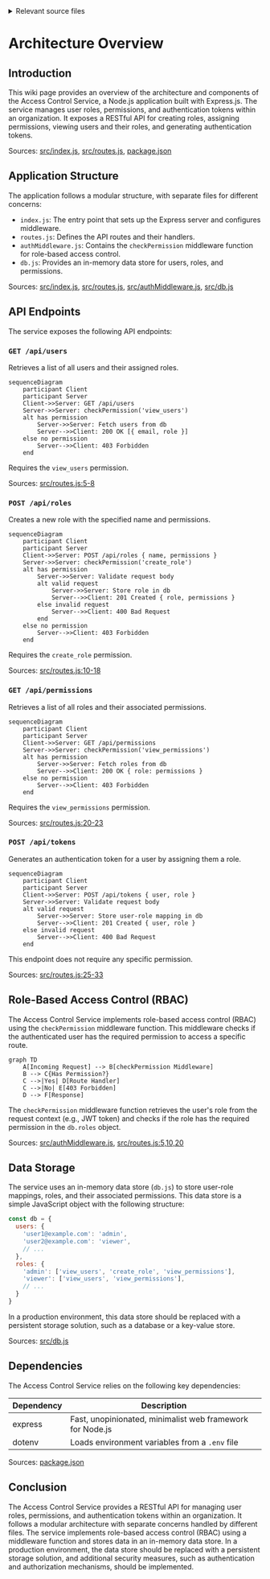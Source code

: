 <details>
<summary>Relevant source files</summary>

The following files were used as context for generating this wiki page:

- [src/index.js](https://github.com/aanickode/access-control-service/blob/main/src/index.js)
- [src/routes.js](https://github.com/aanickode/access-control-service/blob/main/src/routes.js)
- [src/authMiddleware.js](https://github.com/aanickode/access-control-service/blob/main/src/authMiddleware.js)
- [src/db.js](https://github.com/aanickode/access-control-service/blob/main/src/db.js)
- [package.json](https://github.com/aanickode/access-control-service/blob/main/package.json)
</details>

# Architecture Overview

## Introduction

This wiki page provides an overview of the architecture and components of the Access Control Service, a Node.js application built with Express.js. The service manages user roles, permissions, and authentication tokens within an organization. It exposes a RESTful API for creating roles, assigning permissions, viewing users and their roles, and generating authentication tokens.

Sources: [src/index.js](), [src/routes.js](), [package.json]()

## Application Structure

The application follows a modular structure, with separate files for different concerns:

- `index.js`: The entry point that sets up the Express server and configures middleware.
- `routes.js`: Defines the API routes and their handlers.
- `authMiddleware.js`: Contains the `checkPermission` middleware function for role-based access control.
- `db.js`: Provides an in-memory data store for users, roles, and permissions.

Sources: [src/index.js](), [src/routes.js](), [src/authMiddleware.js](), [src/db.js]()

## API Endpoints

The service exposes the following API endpoints:

### `GET /api/users`

Retrieves a list of all users and their assigned roles.

```mermaid
sequenceDiagram
    participant Client
    participant Server
    Client->>Server: GET /api/users
    Server->>Server: checkPermission('view_users')
    alt has permission
        Server->>Server: Fetch users from db
        Server-->>Client: 200 OK [{ email, role }]
    else no permission
        Server-->>Client: 403 Forbidden
    end
```

Requires the `view_users` permission.

Sources: [src/routes.js:5-8]()

### `POST /api/roles`

Creates a new role with the specified name and permissions.

```mermaid
sequenceDiagram
    participant Client
    participant Server
    Client->>Server: POST /api/roles { name, permissions }
    Server->>Server: checkPermission('create_role')
    alt has permission
        Server->>Server: Validate request body
        alt valid request
            Server->>Server: Store role in db
            Server-->>Client: 201 Created { role, permissions }
        else invalid request
            Server-->>Client: 400 Bad Request
        end
    else no permission
        Server-->>Client: 403 Forbidden
    end
```

Requires the `create_role` permission.

Sources: [src/routes.js:10-18]()

### `GET /api/permissions`

Retrieves a list of all roles and their associated permissions.

```mermaid
sequenceDiagram
    participant Client
    participant Server
    Client->>Server: GET /api/permissions
    Server->>Server: checkPermission('view_permissions')
    alt has permission
        Server->>Server: Fetch roles from db
        Server-->>Client: 200 OK { role: permissions }
    else no permission
        Server-->>Client: 403 Forbidden
    end
```

Requires the `view_permissions` permission.

Sources: [src/routes.js:20-23]()

### `POST /api/tokens`

Generates an authentication token for a user by assigning them a role.

```mermaid
sequenceDiagram
    participant Client
    participant Server
    Client->>Server: POST /api/tokens { user, role }
    Server->>Server: Validate request body
    alt valid request
        Server->>Server: Store user-role mapping in db
        Server-->>Client: 201 Created { user, role }
    else invalid request
        Server-->>Client: 400 Bad Request
    end
```

This endpoint does not require any specific permission.

Sources: [src/routes.js:25-33]()

## Role-Based Access Control (RBAC)

The Access Control Service implements role-based access control (RBAC) using the `checkPermission` middleware function. This middleware checks if the authenticated user has the required permission to access a specific route.

```mermaid
graph TD
    A[Incoming Request] --> B[checkPermission Middleware]
    B --> C{Has Permission?}
    C -->|Yes| D[Route Handler]
    C -->|No| E[403 Forbidden]
    D --> F[Response]
```

The `checkPermission` middleware function retrieves the user's role from the request context (e.g., JWT token) and checks if the role has the required permission in the `db.roles` object.

Sources: [src/authMiddleware.js](), [src/routes.js:5,10,20]()

## Data Storage

The service uses an in-memory data store (`db.js`) to store user-role mappings, roles, and their associated permissions. This data store is a simple JavaScript object with the following structure:

```javascript
const db = {
  users: {
    'user1@example.com': 'admin',
    'user2@example.com': 'viewer',
    // ...
  },
  roles: {
    'admin': ['view_users', 'create_role', 'view_permissions'],
    'viewer': ['view_users', 'view_permissions'],
    // ...
  }
}
```

In a production environment, this data store should be replaced with a persistent storage solution, such as a database or a key-value store.

Sources: [src/db.js]()

## Dependencies

The Access Control Service relies on the following key dependencies:

| Dependency | Description                                                  |
|------------|--------------------------------------------------------------|
| express    | Fast, unopinionated, minimalist web framework for Node.js    |
| dotenv     | Loads environment variables from a `.env` file               |

Sources: [package.json]()

## Conclusion

The Access Control Service provides a RESTful API for managing user roles, permissions, and authentication tokens within an organization. It follows a modular architecture with separate concerns handled by different files. The service implements role-based access control (RBAC) using a middleware function and stores data in an in-memory data store. In a production environment, the data store should be replaced with a persistent storage solution, and additional security measures, such as authentication and authorization mechanisms, should be implemented.